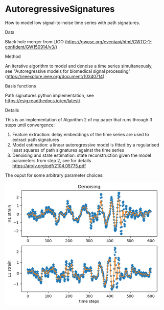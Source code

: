 # AutoregressiveSignatures
How to model low signal-to-noise time series with path signatures.


Data

Black hole merger from LIGO (https://gwosc.org/eventapi/html/GWTC-1-confident/GW150914/v3/)


Method

An iterative algorithm to model and denoise a time series simultaneously, see "Autoregressive models for biomedical signal processing" (https://ieeexplore.ieee.org/document/10340714)


Basis functions

Path signatures python implementation, see https://esig.readthedocs.io/en/latest/


Details

This is an implementation of Algorithm 2 of my paper that runs through 3 steps until convergence:
1) Feature extraction: delay embeddings of the time series are used to extract path signatures
2) Model estimation: a linear autoregressive model is fitted by a regularised least squares of path signatures against the time series
3) Denoising and state estimation: state reconstruction given the model parameters from step 2, see for details https://arxiv.org/pdf/2104.05775.pdf

The ouput for some arbitrary parameter choices:

![Output](output.png)
